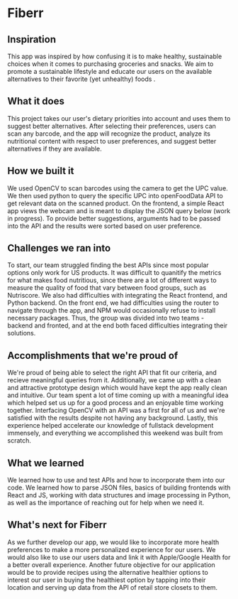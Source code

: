 # Fiberr

## Inspiration
This app was inspired by how confusing it is to make healthy, sustainable choices when it comes to purchasing groceries and snacks. We aim to promote a sustainable lifestyle and educate our users on the available alternatives to their favorite (yet unhealthy) foods . 

## What it does
This project takes our user's dietary priorities into account and uses them to suggest better alternatives. After selecting their preferences, users can scan any barcode, and the app will recognize the product, analyze its nutritional content with respect to user preferences, and suggest better alternatives if they are available. 

## How we built it
We used OpenCV to scan barcodes using the camera to get the UPC value. We then used python to query the specific UPC into openFoodData API to get relevant data on the scanned product. On the frontend, a simple React app views the webcam and is meant to display the JSON query below (work in progress). To provide better suggestions, arguments had to be passed into the API and the results were sorted based on user preference.

## Challenges we ran into
To start, our team struggled finding the best APIs since most popular options only work for US products.
It was difficult to quanitify the metrics for what makes food nutritious, since there are a lot of different ways to measure the quality of food that vary between food groups, such as Nutriscore. We also had difficulties with integrating the React frontend, and Python backend. On the front end, we had difficulties using the router to navigate through the app, and NPM would occasionally refuse to install necessary packages. Thus, the group was divided into two teams - backend and fronted, and at the end both faced difficulties integrating their solutions.

## Accomplishments that we're proud of
We're proud of being able to select the right API that fit our criteria, and recieve meaningful queries from it. Additionally, we came up with a clean and attractive prototype design which would have kept the app really clean and intuitive. Our team spent a lot of time coming up with a meaningful idea which helped set us up for a good process and an enjoyable time working together. Interfacing OpenCV with an API was a first for all of us and we're satisfied with the results despite not having any background. Lastly, this experience helped accelerate our knowledge of fullstack development immensely, and everything we accomplished this weekend was built from scratch. 

## What we learned
We learned how to use and test APIs and how to incorporate them into our code. We learned how to parse JSON files, basics of building frontends with React and JS, working with data structures and image processing in Python, as well as the importance of reaching out for help when we need it. 

## What's next for Fiberr
As we further develop our app, we would like to incorporate more health preferences to make a more personalized experience for our users. We would also like to use our users data and link it with Apple/Google Health for a better overall experience. Another future objective for our application would be to provide recipes using the alternative healthier options to interest our user in buying the healthiest option by tapping into their location and serving up data from the API of retail store closets to them.

